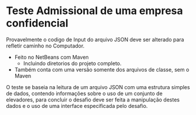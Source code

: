 # Teste Admissional de uma empresa confidencial
Provavelmente o codigo de Input do arquivo JSON deve ser alterado para refletir caminho no Computador.

- Feito no NetBeans com Maven
  - Incluindo diretorios do projeto completo.
- Também conta com uma versão somente dos arquivos de classe, sem o Maven

O teste se baseia na leitura de um arquivo JSON com uma estrutura simples de dados, contendo informações sobre o uso de um conjunto de elevadores, para concluir o desafio deve ser feita a manipulação destes dados e o uso de uma interface especificada pelo desafio.
